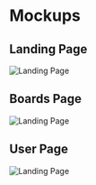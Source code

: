 # Mockups

## Landing Page

![Landing Page](assests/mockups/landingpage.png)

## Boards Page
![Landing Page](assests/mockups/boards.png)

## User Page
![Landing Page](assests/mockups/user.png)
